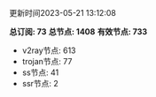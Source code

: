 更新时间2023-05-21 13:12:08

**总订阅: 73**
**总节点: 1408**
**有效节点: 733**
- v2ray节点: 613
- trojan节点: 77
- ss节点: 41
- ssr节点: 2
